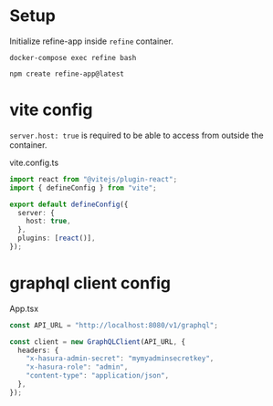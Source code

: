 # Setup

Initialize refine-app inside `refine` container.

```
docker-compose exec refine bash
```

```
npm create refine-app@latest
```

# vite config

`server.host: true` is required to be able to access from outside the container.

vite.config.ts

```typescript
import react from "@vitejs/plugin-react";
import { defineConfig } from "vite";

export default defineConfig({
  server: {
    host: true,
  },
  plugins: [react()],
});
```

# graphql client config

App.tsx

```typescript
const API_URL = "http://localhost:8080/v1/graphql";

const client = new GraphQLClient(API_URL, {
  headers: {
    "x-hasura-admin-secret": "mymyadminsecretkey",
    "x-hasura-role": "admin",
    "content-type": "application/json",
  },
});
```
